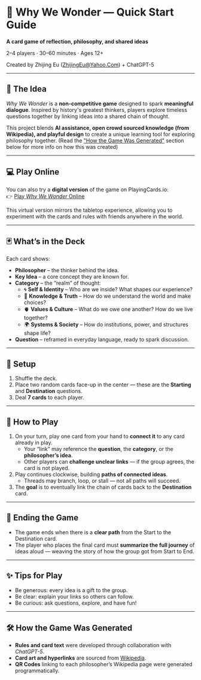 # 🌟 Why We Wonder — Quick Start Guide

**A card game of reflection, philosophy, and shared ideas**  

2–4 players · 30–60 minutes · Ages 12+

Created by Zhijing Eu (ZhijingEu@Yahoo.Com) + ChatGPT-5

---

## 🎯 The Idea
*Why We Wonder* is a **non-competitive game** designed to spark **meaningful dialogue**. Inspired by history's greatest thinkers, players explore timeless questions together by linking ideas into a shared chain of thought.

This project blends **AI assistance, open crowd sourced knowledge (from Wikipedia), and playful design** to create a unique learning tool for exploring philosophy together. (Read the ["How the Game Was Generated"](https://github.com/ZhijingEu/Why_We_Wonder/edit/main/README.md#%EF%B8%8F-how-the-game-was-generated) section below for more info on how this was created)

---

## 💻 Play Online
You can also try a **digital version** of the game on PlayingCards.io:  
👉 [Play *Why We Wonder* Online](https://playingcards.io/bzcseg)

This virtual version mirrors the tabletop experience, allowing you to experiment with the cards and rules with friends anywhere in the world.

---

## 🃏 What’s in the Deck
Each card shows:
- **Philosopher** – the thinker behind the idea.
- **Key Idea** – a core concept they are known for.
- **Category** – the “realm” of thought:
  - 🌀 **Self & Identity** – Who are we inside? What shapes our experience?
  - 🧠 **Knowledge & Truth** – How do we understand the world and make choices?
  - 🫀 **Values & Culture** – What do we owe one another? How do we live together?
  - 🌍 **Systems & Society** – How do institutions, power, and structures shape life?
- **Question** – reframed in everyday language, ready to spark discussion.

---

## 🎲 Setup
1. Shuffle the deck.
2. Place two random cards face-up in the center — these are the **Starting** and **Destination** questions.
3. Deal **7 cards** to each player.

---

## 🔄 How to Play
1. On your turn, play one card from your hand to **connect it** to any card already in play.
   - Your “link” may reference the **question**, the **category**, or the **philosopher’s idea**.
   - Other players can **challenge unclear links** — if the group agrees, the card is not played.
2. Play continues clockwise, building **paths of connected ideas**.
   - Threads may branch, loop, or stall — not all paths will succeed.
3. The **goal** is to eventually link the chain of cards back to the **Destination** card.

---

## 🏁 Ending the Game
- The game ends when there is a **clear path** from the Start to the Destination card.
- The player who places the final card must **summarize the full journey** of ideas aloud — weaving the story of how the group got from Start to End.

---

## ✨ Tips for Play
- Be generous: every idea is a gift to the group.  
- Be clear: explain your links so others can follow.  
- Be curious: ask questions, explore, and have fun!  

---

## 🛠️ How the Game Was Generated
- **Rules and card text** were developed through collaboration with *ChatGPT-5*.  
- **Card art and hyperlinks** are sourced from [Wikipedia](https://wikipedia.com).  
- **QR Codes** linking to each philosopher’s Wikipedia page were generated programmatically.  
